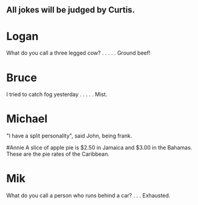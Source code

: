 ## All jokes will be judged by Curtis.
# Logan
What do you call a three legged cow?
.
.
.
.
.
Ground beef!


# Bruce
I tried to catch fog yesterday
.
.
.
.
.
Mist.


# Michael
"I have a split personality", said John, being frank.

#Annie
A slice of apple pie is $2.50 in Jamaica and $3.00 in the Bahamas. These are the pie rates of the Caribbean.

# Mik
What do you call a person who runs behind a car?
.
.
.
Exhausted.  
